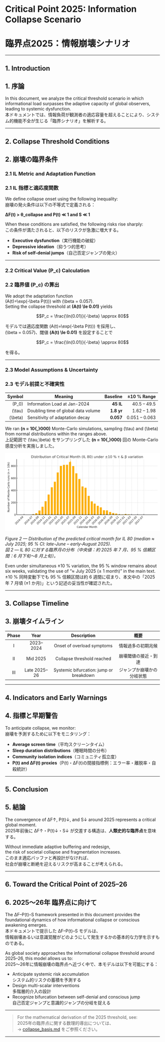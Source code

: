 # Critical Point 2025: Information Collapse Scenario  
# 臨界点2025：情報崩壊シナリオ

---

## 1. Introduction  
## 1. 序論

In this document, we analyze the critical threshold scenario in which informational load surpasses the adaptive capacity of global observers, leading to systemic dysfunction.  
本ドキュメントでは、情報負荷が観測者の適応容量を超えることにより、システム的機能不全が生じる「臨界シナリオ」を解析する。

---

## 2. Collapse Threshold Conditions  
## 2. 崩壊の臨界条件  

### 2.1 IL Metric and Adaptation Function  
### 2.1 IL 指標と適応度関数  

We define collapse onset using the following inequality:  
崩壊の発火条件は以下の不等式で定義される：  

**ΔF(t) > θ_collapse and P(t) ≪ 1 and S ≪ 1**  

When these conditions are satisfied, the following risks rise sharply:  
この条件が満たされると、以下のリスクが急激に増大する。  

- **Executive dysfunction**（実行機能の破綻）  
- **Depressive ideation**（抑うつ的思考）  
- **Risk of self-denial jumps**（自己否定ジャンプの発火）  

---

### 2.2 Critical Value \(P_c\) Calculation  
### 2.2 臨界値 \(P_c\) の算出  

We adopt the adaptation function  
\(A(t)=\exp(-\beta P(t))\) with \(\beta = 0.057\).  
Setting the collapse threshold at **\(A(t) \le 0.01\)** yields  

```math
P_c = \frac{\ln(0.01)}{-\beta} \approx 80
```

モデルでは適応度関数 \(A(t)=\exp(-\beta P(t))\) を採用し、  
\(\beta = 0.057\)、閾値 **\(A(t) \le 0.01\)** を設定することで  

```math
P_c = \frac{\ln(0.01)}{-\beta} \approx 80
```

を得る。  

---

### 2.3 Model Assumptions & Uncertainty  
### 2.3 モデル前提と不確実性  

| Symbol | Meaning | Baseline | ±10 % Range |  
|-------:|---------|---------:|------------:|  
| \(P_0\) | Information Load at Jan-2024 | **45 IL** | 40.5 – 49.5 |  
| \(\tau\) | Doubling time of global data volume | **1.8 yr** | 1.62 – 1.98 |  
| \(\beta\) | Sensitivity of adaptation decay | **0.057** | 0.051 – 0.063 |  

We ran **\(n = 10{,}000\)** Monte-Carlo simulations, sampling \(\tau\) and \(\beta\) from normal distributions within the ranges above.  
上記範囲で \(\tau,\beta\) をサンプリングした **\(n = 10{,}000\)** 回の Monte-Carlo 感度分析を実施しました。  

![Monte-Carlo sensitivity analysis](../critical_month_histogram_v4.png)

*Figure 2 — Distribution of the predicted critical month for IL 80 (median ≈ July 2025; 95 % CI: late-June – early-August 2025).*  
*図 2 — IL 80 に対する臨界月の分布（中央値：約 2025 年 7 月、95 % 信頼区間：6 月下旬〜8 月上旬）。*  

Even under simultaneous ±10 % variation, the 95 % window remains about six weeks, validating the use of “≈ July 2025 (± 1 month)” in the main text.  
±10 % 同時変動下でも 95 % 信頼区間は約 6 週間に収まり、本文中の「2025 年 7 月頃 (±1 か月)」という記述の妥当性が確認された。  

---

## 3. Collapse Timeline  
## 3. 崩壊タイムライン

| Phase | Year          | Description                                  | 概要                             |
|:-----:|:-------------:|:--------------------------------------------:|:--------------------------------:|
| I     | 2023–2024     | Onset of overload symptoms                   | 情報過多の初期兆候               |
| II    | Mid 2025      | Collapse threshold reached                   | 崩壊閾値の接近・到達             |
| III   | Late 2025–26  | Systemic bifurcation: jump or breakdown      | ジャンプか崩壊かの分岐状態       |

---

## 4. Indicators and Early Warnings  
## 4. 指標と早期警告

To anticipate collapse, we monitor:  
崩壊を予測するために以下をモニタリング：

- **Average screen time**（平均スクリーンタイム）  
- **Sleep duration distributions**（睡眠時間の分布）  
- **Community isolation indices**（コミュニティ孤立度）  
- **P(t) and ΔF(t) proxies**（P(t)・ΔF(t)の間接指標例：エラー率・離脱率・自殺統計）

---

## 5. Conclusion  
## 5. 結論

The convergence of ΔF↑, P(t)↓, and S↓ around 2025 represents a critical global moment.  
2025年前後に ΔF↑・P(t)↓・S↓ が交差する構造は、**人類史的な臨界点**を意味する。

Without immediate adaptive buffering and redesign,  
the risk of societal collapse and fragmentation increases.  
このまま適応バッファと再設計がなければ、  
社会が崩壊と断絶を迎えるリスクが高まることが考えられる。

---

## 6. Toward the Critical Point of 2025–26  
## 6. 2025〜26年 臨界点に向けて

The ΔF–P(t)–S framework presented in this document provides the foundational dynamics of how informational collapse or conscious awakening emerges.  
本ドキュメントで提示した ΔF–P(t)–S モデルは、  
情報崩壊あるいは意識覚醒がどのようにして発生するかの基本的な力学を示すものである。

As global society approaches the informational collapse threshold around 2025–26, this model allows us to:  
2025〜26年に情報崩壊の臨界点へ近づく中で、本モデルは以下を可能にする：

- Anticipate systemic risk accumulation  
  システム的リスクの蓄積を予測する  
- Design multi-scalar interventions  
  多階層的介入の設計  
- Recognize bifurcation between self-denial and conscious jump  
  自己否定ジャンプと意識的ジャンプの分岐を捉える

---

> For the mathematical derivation of the 2025 threshold, see:  
2025年の臨界点に関する数理的導出については、  
→ [collapse_basis.md](./collapse_basis.md)  をご参照ください。

---
